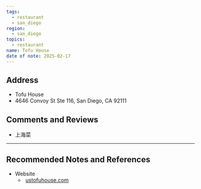 ```yaml
---
tags:
  - restaurant
  - san_diego
region:
  - san_diego
topics:
  - restaurant
name: Tofu House
date of note: 2025-02-17
---
```


## Address

- Tofu House
- 4646 Convoy St Ste 116, San Diego, CA 92111




## Comments and Reviews

- 上海菜




-----------
##  Recommended Notes and References

- Website
	-  [ustofuhouse.com](https://www.ustofuhouse.com/copy-of-menu)
